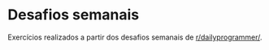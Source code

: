 # Desafios semanais

Exercícios realizados a partir dos desafios semanais de [r/dailyprogrammer/](https://reddit.com/r/dailyprogrammer/).
